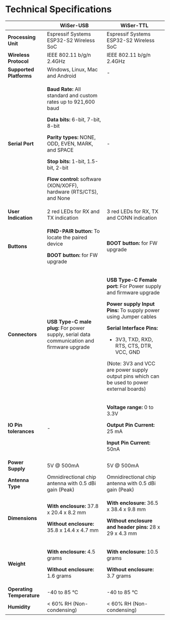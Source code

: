 # Technical Specifications

|                           | **WiSer-USB**                                                                                                                                                                                                                                                                                                                                                  | **WiSer-TTL**                                                                                                                                                                                                                                                                                                                                                                     |
| ------------------------- | -------------------------------------------------------------------------------------------------------------------------------------------------------------------------------------------------------------------------------------------------------------------------------------------------------------------------------------------------------------- | --------------------------------------------------------------------------------------------------------------------------------------------------------------------------------------------------------------------------------------------------------------------------------------------------------------------------------------------------------------------------------- |
| **Processing Unit**       | Espressif Systems ESP32-S2 Wireless SoC                                                                                                                                                                                                                                                                                                                        | Espressif Systems ESP32-S2 Wireless SoC                                                                                                                                                                                                                                                                                                                                           |
| **Wireless Protocol**     | IEEE 802.11 b/g/n 2.4GHz                                                                                                                                                                                                                                                                                                                                       | IEEE 802.11 b/g/n 2.4GHz                                                                                                                                                                                                                                                                                                                                                          |
| **Supported Platforms**   | Windows, Linux, Mac and Android                                                                                                                                                                                                                                                                                                                                | -                                                                                                                                                                                                                                                                                                                                                                                 |
| **Serial Port**           | <p><strong>Baud Rate:</strong> All standard and custom rates up to 921,600 baud</p><p><strong>Data bits:</strong> 6-bit, 7-bit, 8-bit</p><p><strong>Parity types:</strong> NONE, ODD, EVEN, MARK, and SPACE</p><p><strong>Stop bits:</strong> 1-bit, 1.5-bit, 2-bit</p><p><strong>Flow control:</strong> software (XON/XOFF), hardware (RTS/CTS), and None</p> | -                                                                                                                                                                                                                                                                                                                                                                                 |
| **User Indication**       | 2 red LEDs for RX and TX indication                                                                                                                                                                                                                                                                                                                            | 3 red LEDs for RX, TX and CONN indication                                                                                                                                                                                                                                                                                                                                         |
| **Buttons**               | <p><strong>FIND-PAIR button:</strong> To locate the paired device</p><p><strong>BOOT button:</strong> for FW upgrade</p>                                                                                                                                                                                                                                       | **BOOT button:** for FW upgrade                                                                                                                                                                                                                                                                                                                                                   |
| **Connectors**            | **USB Type-C male plug:** For power supply, serial data communication and firmware upgrade                                                                                                                                                                                                                                                                     | <p><strong>USB Type-C Female port:</strong> For Power supply and firmware upgrade</p><p><strong>Power supply Input Pins:</strong> To supply power using Jumper cables</p><p><strong>Serial Interface Pins:</strong></p><ul><li>3V3, TXD, RXD, RTS, CTS, DTR, VCC, GND</li></ul><p>(Note: 3V3 and VCC are power supply output pins which can be used to power external boards)</p> |
| **IO Pin tolerances**     | -                                                                                                                                                                                                                                                                                                                                                              | <p><strong>Voltage range:</strong> 0 to 3.3V</p><p><strong>Output Pin Current:</strong> 25 mA</p><p><strong>Input Pin Current:</strong> 50nA</p>                                                                                                                                                                                                                                  |
| **Power Supply**          | 5V @ 500mA                                                                                                                                                                                                                                                                                                                                                     | 5V @ 500mA                                                                                                                                                                                                                                                                                                                                                                        |
| **Antenna Type**          | Omnidirectional chip antenna with 0.5 dBi gain (Peak)                                                                                                                                                                                                                                                                                                          | Omnidirectional chip antenna with 0.5 dBi gain (Peak)                                                                                                                                                                                                                                                                                                                             |
| **Dimensions**            | <p><strong>With enclosure:</strong> 37.8 x 20.4 x 8.2 mm</p><p><strong>Without enclosure:</strong> 35.8 x 14.4 x 4.7 mm</p>                                                                                                                                                                                                                                    | <p><strong>With enclosure:</strong> 36.5 x 38.4 x 9.8 mm</p><p><strong>Without enclosure and header pins:</strong> 28 x 29 x 4.3 mm</p>                                                                                                                                                                                                                                           |
| **Weight**                | <p><strong>With enclosure:</strong> 4.5 grams</p><p><strong>Without enclosure:</strong> 1.6 grams</p>                                                                                                                                                                                                                                                          | <p><strong>With enclosure:</strong> 10.5 grams</p><p><strong>Without enclosure:</strong> 3.7 grams</p>                                                                                                                                                                                                                                                                            |
| **Operating Temperature** | -40 to 85 °C                                                                                                                                                                                                                                                                                                                                                   | -40 to 85 °C                                                                                                                                                                                                                                                                                                                                                                      |
| **Humidity**              | < 60% RH (Non-condensing)                                                                                                                                                                                                                                                                                                                                      | < 60% RH (Non-condensing)                                                                                                                                                                                                                                                                                                                                                         |
